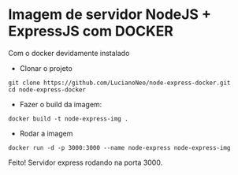 # Imagem de servidor NodeJS + ExpressJS com DOCKER
Com o docker devidamente instalado

- Clonar o projeto
```
git clone https://github.com/LucianoNeo/node-express-docker.git
cd node-express-docker
```
- Fazer o build da imagem:
```
docker build -t node-express-img .
```

- Rodar a imagem
```
docker run -d -p 3000:3000 --name node-express node-express-img
```

Feito! Servidor express rodando na porta 3000.
